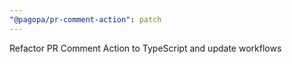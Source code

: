 ```yaml
---
"@pagopa/pr-comment-action": patch
---
```


Refactor PR Comment Action to TypeScript and update workflows
